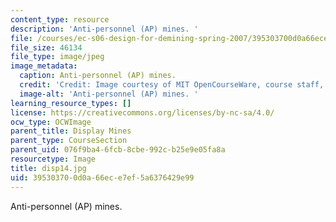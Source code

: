 ```yaml
---
content_type: resource
description: 'Anti-personnel (AP) mines. '
file: /courses/ec-s06-design-for-demining-spring-2007/395303700d0a66ece7ef5a6376429e99_disp14.jpg
file_size: 46134
file_type: image/jpeg
image_metadata:
  caption: Anti-personnel (AP) mines.
  credit: 'Credit: Image courtesy of MIT OpenCourseWare, course staff, and students.'
  image-alt: 'Anti-personnel (AP) mines. '
learning_resource_types: []
license: https://creativecommons.org/licenses/by-nc-sa/4.0/
ocw_type: OCWImage
parent_title: Display Mines
parent_type: CourseSection
parent_uid: 076f9ba4-6fcb-8cbe-992c-b25e9e05fa8a
resourcetype: Image
title: disp14.jpg
uid: 39530370-0d0a-66ec-e7ef-5a6376429e99
---
```

Anti-personnel (AP) mines. 